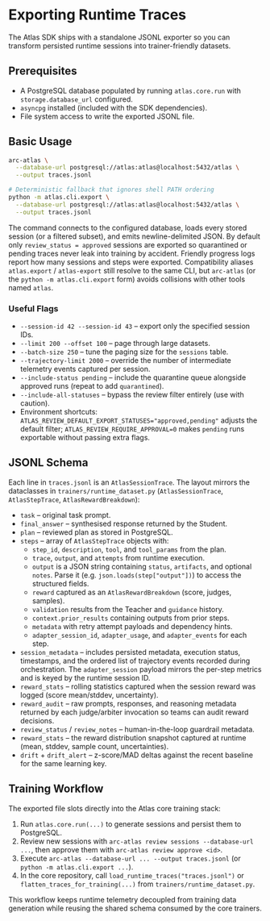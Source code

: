 # Exporting Runtime Traces

The Atlas SDK ships with a standalone JSONL exporter so you can transform persisted runtime sessions into trainer-friendly datasets.

## Prerequisites

- A PostgreSQL database populated by running `atlas.core.run` with `storage.database_url` configured.
- `asyncpg` installed (included with the SDK dependencies).
- File system access to write the exported JSONL file.

## Basic Usage

```bash
arc-atlas \
  --database-url postgresql://atlas:atlas@localhost:5432/atlas \
  --output traces.jsonl

# Deterministic fallback that ignores shell PATH ordering
python -m atlas.cli.export \
  --database-url postgresql://atlas:atlas@localhost:5432/atlas \
  --output traces.jsonl
```

The command connects to the configured database, loads every stored session (or a filtered subset), and emits newline-delimited JSON. By default only `review_status = approved` sessions are exported so quarantined or pending traces never leak into training by accident. Friendly progress logs report how many sessions and steps were exported. Compatibility aliases `atlas.export` / `atlas-export` still resolve to the same CLI, but `arc-atlas` (or the `python -m atlas.cli.export` form) avoids collisions with other tools named `atlas`.

### Useful Flags

- `--session-id 42 --session-id 43` – export only the specified session IDs.
- `--limit 200 --offset 100` – page through large datasets.
- `--batch-size 250` – tune the paging size for the `sessions` table.
- `--trajectory-limit 2000` – override the number of intermediate telemetry events captured per session.
- `--include-status pending` – include the quarantine queue alongside approved runs (repeat to add `quarantined`).
- `--include-all-statuses` – bypass the review filter entirely (use with caution).
- Environment shortcuts: `ATLAS_REVIEW_DEFAULT_EXPORT_STATUSES="approved,pending"` adjusts the default filter; `ATLAS_REVIEW_REQUIRE_APPROVAL=0` makes `pending` runs exportable without passing extra flags.

## JSONL Schema

Each line in `traces.jsonl` is an `AtlasSessionTrace`. The layout mirrors the dataclasses in `trainers/runtime_dataset.py` (`AtlasSessionTrace`, `AtlasStepTrace`, `AtlasRewardBreakdown`):

- `task` – original task prompt.
- `final_answer` – synthesised response returned by the Student.
- `plan` – reviewed plan as stored in PostgreSQL.
- `steps` – array of `AtlasStepTrace` objects with:
  - `step_id`, `description`, `tool`, and `tool_params` from the plan.
  - `trace`, `output`, and `attempts` from runtime execution.
  - `output` is a JSON string containing `status`, `artifacts`, and optional `notes`. Parse it (e.g. `json.loads(step["output"])`) to access the structured fields.
  - `reward` captured as an `AtlasRewardBreakdown` (score, judges, samples).
  - `validation` results from the Teacher and `guidance` history.
  - `context.prior_results` containing outputs from prior steps.
  - `metadata` with retry attempt payloads and dependency hints.
  - `adapter_session_id`, `adapter_usage`, and `adapter_events` for each step.
- `session_metadata` – includes persisted metadata, execution status, timestamps, and the ordered list of trajectory events recorded during orchestration. The `adapter_session` payload mirrors the per-step metrics and is keyed by the runtime session ID.
- `reward_stats` – rolling statistics captured when the session reward was logged (score mean/stddev, uncertainty).
- `reward_audit` – raw prompts, responses, and reasoning metadata returned by each judge/arbiter invocation so teams can audit reward decisions.
- `review_status` / `review_notes` – human-in-the-loop guardrail metadata.
- `reward_stats` – the reward distribution snapshot captured at runtime (mean, stddev, sample count, uncertainties).
- `drift` + `drift_alert` – z-score/MAD deltas against the recent baseline for the same learning key.

## Training Workflow

The exported file slots directly into the Atlas core training stack:

1. Run `atlas.core.run(...)` to generate sessions and persist them to PostgreSQL.
2. Review new sessions with `arc-atlas review sessions --database-url ...`, then approve them with `arc-atlas review approve <id>`.
3. Execute `arc-atlas --database-url ... --output traces.jsonl` (or `python -m atlas.cli.export ...`).
3. In the core repository, call `load_runtime_traces("traces.jsonl")` or `flatten_traces_for_training(...)` from `trainers/runtime_dataset.py`.

This workflow keeps runtime telemetry decoupled from training data generation while reusing the shared schema consumed by the core trainers.

